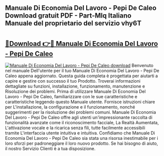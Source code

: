 ## Manuale Di Economia Del Lavoro - Pepi De Caleo Download gratuit PDF - Part-Mlq Italiano Manuale del proprietario del servizio vhy6T

# <h2><a href="http://dfbpry.blite.top/?on=Manuale+Di+Economia+Del+Lavoro+-+Pepi+De+Caleo">🔗Download 👉🔴 Manuale Di Economia Del Lavoro - Pepi De Caleo</a></h2>

[![Manuale Di Economia Del Lavoro - Pepi De Caleo download](https://i.imgur.com/lujVjoI.png)](http://dfbpry.blite.top/?on=Manuale+Di+Economia+Del+Lavoro+-+Pepi+De+Caleo)
Benvenuto nel manuale Dell'utente per il tuo Manuale Di Economia Del Lavoro - Pepi De Caleo appena aggiornato. Questa guida completa è progettata per aiutarti a capire e gestire con successo il tuo Prodotto. Troverai informazioni dettagliate su funzioni, installazione, funzionamento, manutenzione e Risoluzione dei problemi. Prima di utilizzare Manuale Di Economia Del Lavoro - Pepi De Caleo, familiarizzare con le sue caratteristiche e caratteristiche leggendo questo Manuale utente. Fornisce istruzioni chiare per L'installazione, la configurazione e il funzionamento, nonché suggerimenti per la risoluzione dei problemi comuni. Manuale Di Economia Del Lavoro - Pepi De Caleo offre agli utenti un'impressionante raccolta di funzionalità avanzate come il riconoscimento facciale, La Realtà Aumentata, L'attivazione vocale e la ricarica senza fili, tutte facilmente accessibili tramite L'interfaccia utente intuitiva e intuitiva. Confidiamo che Manuale Di Economia Del Lavoro - Pepi De Caleo sia stata una risorsa inestimabile per i loro sforzi per padroneggiare il loro nuovo prodotto. Se hai bisogno di aiuto, il nostro Servizio Clienti è a tua disposizione.
